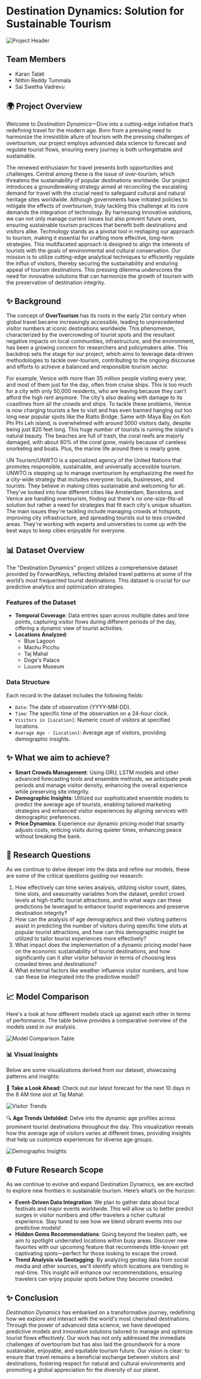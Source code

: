 # Destination Dynamics: Solution for Sustainable Tourism 

![Project Header](https://github.com/karantalati/Destination-Dynamics/blob/434cd2318b509006bf2e64852cc813ce3a0da63e/images/cover.jpeg)

## Team Members
- Karan Talati
- Nithin Reddy Tummala
- Sai Swetha Vadrevu

## 🌍 Project Overview
Welcome to *Destination Dynamics*—Dive into a cutting-edge initiative that’s redefining travel for the modern age. Born from a pressing need to harmonize the irresistible allure of tourism with the pressing challenges of overtourism, our project employs advanced data science to forecast and regulate tourist flows, ensuring every journey is both unforgettable and sustainable.

The renewed enthusiasm for travel presents both opportunities and challenges. Central among these is the issue of over-tourism, which threatens the sustainability of popular destinations worldwide. Our project introduces a groundbreaking strategy aimed at reconciling the escalating demand for travel with the crucial need to safeguard cultural and natural heritage sites worldwide. Although governments have initiated policies to mitigate the effects of overtourism, truly tackling this challenge at its core demands the integration of technology. By harnessing innovative solutions, we can not only manage current issues but also prevent future ones, ensuring sustainable tourism practices that benefit both destinations and visitors alike. Technology stands as a pivotal tool in reshaping our approach to tourism, making it essential for crafting more effective, long-term strategies. This multifaceted approach is designed to align the interests of tourists with the goals of environmental and cultural conservation. Our mission is to utilize cutting-edge analytical techniques to efficiently regulate the influx of visitors, thereby securing the sustainability and enduring appeal of tourism destinations. This pressing dilemma underscores the need for innovative solutions that can harmonize the growth of tourism with the preservation of destination integrity.

## ✨ Background

The concept of **OverTourism** has its roots in the early 21st century when global travel became increasingly accessible, leading to unprecedented visitor numbers at iconic destinations worldwide. This phenomenon, characterized by the overcrowding of tourist spots and the resultant negative impacts on local communities, infrastructure, and the environment, has been a growing concern for researchers and policymakers alike. This backdrop sets the stage for our project, which aims to leverage data-driven methodologies to tackle over-tourism, contributing to the ongoing discourse and efforts to achieve a balanced and responsible tourism sector. 

For example, Venice with more than 35 million people visiting every year, and most of them just for the day, often from cruise ships. This is too much for a city with only 50,000 residents, who are leaving because they can't afford the high rent anymore. The city's also dealing with damage to its coastlines from all the crowds and ships. To tackle these problems, Venice is now charging tourists a fee to visit and has even banned hanging out too long near popular spots like the Rialto Bridge. Same with Maya Bay on Koh Phi Phi Leh island, is overwhelmed with around 5000 visitors daily, despite being just 820 feet long. This huge number of tourists is ruining the island's natural beauty. The beaches are full of trash, the coral reefs are majorly damaged, with about 80% of the coral gone, mainly because of careless snorkeling and boats. Plus, the marine life around there is nearly gone. 

UN Tourism/UNWTO is a specialized agency of the United Nations that promotes responsible, sustainable, and universally accessible tourism. UNWTO is stepping up to manage overtourism by emphasizing the need for a city-wide strategy that includes everyone: locals, businesses, and tourists. They believe in making cities sustainable and welcoming for all. They've looked into how different cities like Amsterdam, Barcelona, and Venice are handling overtourism, finding out there's no one-size-fits-all solution but rather a need for strategies that fit each city's unique situation. The main issues they're tackling include managing crowds at hotspots, improving city infrastructure, and spreading tourists out to less crowded areas. They're working with experts and universities to come up with the best ways to keep cities enjoyable for everyone. 


## 📊 Dataset Overview

The "Destination Dynamics" project utilizes a comprehensive dataset provided by ForwardKeys, reflecting detailed travel patterns at some of the world’s most frequented tourist destinations. This dataset is crucial for our predictive analytics and optimization strategies.

### Features of the Dataset
- **Temporal Coverage**: Data entries span across multiple dates and time points, capturing visitor flows during different periods of the day, offering a dynamic view of tourist activities.
- **Locations Analyzed**:
  - Blue Lagoon
  - Machu Picchu
  - Taj Mahal
  - Doge's Palace
  - Louvre Museum
### Data Structure
Each record in the dataset includes the following fields:
- `Date`: The date of observation (YYYY-MM-DD).
- `Time`: The specific time of the observation on a 24-hour clock.
- `Visitors in [Location]`: Numeric count of visitors at specified locations.
- `Average Age - [Location]`: Average age of visitors, providing demographic insights.
## ✨ What we aim to achieve?
- **Smart Crowds Management**: Using GRU, LSTM models and other advanced forecasting tools and ensemble methods, we anticipate peak periods and manage visitor density, enhancing the overall experience while preserving site integrity.
- **Demographic Insights**: Utilized our sophisticated ensemble models to predict the average age of tourists, enabling tailored marketing strategies and enhanced visitor experiences by aligning services with demographic preferences.
- **Price Dynamics**: Experience our dynamic pricing model that smartly adjusts costs, enticing visits during quieter times, enhancing peace without breaking the bank.
  
## 🤔 Research Questions

As we continue to delve deeper into the data and refine our models, these are some of the critical questions guiding our research:

1. How effectively can time series analysis, utilizing visitor count, dates, time slots, and seasonality variables from the dataset, predict crowd levels at high-traffic tourist attractions, and in what ways can these predictions be leveraged to enhance tourist experiences and preserve destination integrity?
2. How can the analysis of age demographics and their visiting patterns assist in predicting the number of visitors during specific time slots at popular tourist attractions, and how can this demographic insight be utilized to tailor tourist experiences more effectively?
3. What impact does the implementation of a dynamic pricing model have on the economic sustainability of tourist destinations, and how significantly can it alter visitor behavior in terms of choosing less crowded times and destinations?
4. What external factors like weather influence visitor numbers, and how can these be integrated into the predictive model?
## 📈 Model Comparison

Here's a look at how different models stack up against each other in terms of performance. The table below provides a comparative overview of the models used in our analysis.

![Model Comparison Table](https://github.com/karantalati/Destination-Dynamics/blob/e8ce9ba2be466a51f80376edd6bc3ce11f37a15c/images/model_comparison.png)


### 📊 Visual Insights
Below are some visualizations derived from our dataset, showcasing patterns and insights:

🚀 **Take a Look Ahead**: Check out our latest forecast for the next 10 days in the 8 AM time slot at Taj Mahal:

![Visitor Trends](https://github.com/karantalati/Destination-Dynamics/blob/434cd2318b509006bf2e64852cc813ce3a0da63e/images/forecast.png)

🔍 **Age Trends Unfolded**: Delve into the dynamic age profiles across prominent tourist destinations throughout the day. This visualization reveals how the average age of visitors varies at different times, providing insights that help us customize experiences for diverse age groups.

![Demographic Insights](https://github.com/karantalati/Destination-Dynamics/blob/434cd2318b509006bf2e64852cc813ce3a0da63e/images/age%20demo.png)

## 🌐 Future Research Scope
As we continue to evolve and expand Destination Dynamics, we are excited to explore new frontiers in sustainable tourism. Here’s what’s on the horizon:
- **Event-Driven Data Integration**: We plan to gather data about local festivals and major events worldwide. This will allow us to better predict surges in visitor numbers and offer travelers a richer cultural experience. Stay tuned to see how we blend vibrant events into our predictive models!
- **Hidden Gems Recommendations**: Going beyond the beaten path, we aim to spotlight underrated locations within busy areas. Discover new favorites with our upcoming feature that recommends little-known yet captivating spots—perfect for those looking to escape the crowd.
- **Trend Analysis via Geotagging**: By analyzing geotag data from social media and other sources, we'll identify which locations are trending in real-time. This insight will enhance our recommendations, ensuring travelers can enjoy popular spots before they become crowded.

## ✨ Conclusion
*Destination Dynamics* has embarked on a transformative journey, redefining how we explore and interact with the world's most cherished destinations. Through the power of advanced data science, we have developed predictive models and innovative solutions tailored to manage and optimize tourist flows effectively. Our work has not only addressed the immediate challenges of overtourism but has also laid the groundwork for a more sustainable, enjoyable, and equitable tourism future. Our vision is clear: to ensure that travel remains a beneficial exchange between visitors and destinations, fostering respect for natural and cultural environments and promoting a global appreciation for the diversity of our planet.
